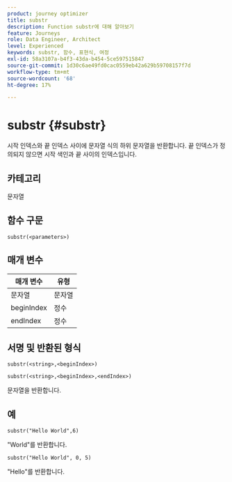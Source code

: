 ```yaml
---
product: journey optimizer
title: substr
description: Function substr에 대해 알아보기
feature: Journeys
role: Data Engineer, Architect
level: Experienced
keywords: substr, 함수, 표현식, 여정
exl-id: 58a3107a-b4f3-43da-b454-5ce597515847
source-git-commit: 1d30c6ae49fd0cac0559eb42a629b59708157f7d
workflow-type: tm+mt
source-wordcount: '68'
ht-degree: 17%

---
```


# substr {#substr}

시작 인덱스와 끝 인덱스 사이에 문자열 식의 하위 문자열을 반환합니다. 끝 인덱스가 정의되지 않으면 시작 색인과 끝 사이의 인덱스입니다.

## 카테고리

문자열

## 함수 구문

`substr(<parameters>)`

## 매개 변수

| 매개 변수 | 유형 |
|-------------|----------|
| 문자열 | 문자열 |
| beginIndex | 정수 |
| endIndex | 정수 |

## 서명 및 반환된 형식

`substr(<string>,<beginIndex>)`

`substr(<string>,<beginIndex>,<endIndex>)`

문자열을 반환합니다.

## 예

`substr("Hello World",6)`

&quot;World&quot;를 반환합니다.

`substr("Hello World", 0, 5)`

&quot;Hello&quot;를 반환합니다.
